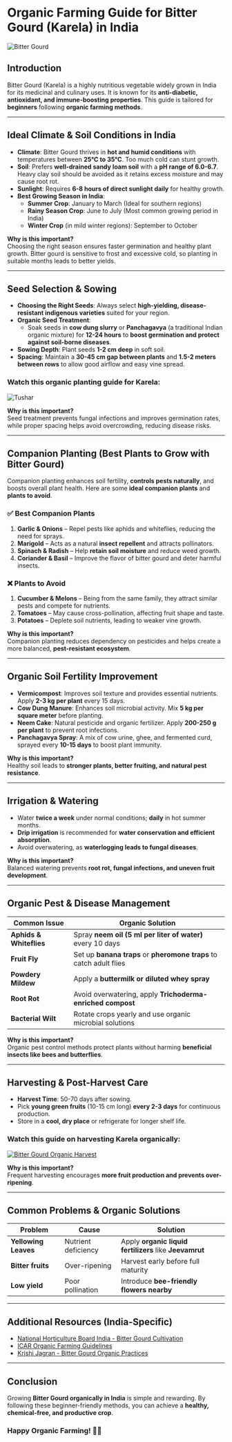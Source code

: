 

# **Organic Farming Guide for Bitter Gourd (Karela) in India**
![Bitter Gourd](
https://encrypted-tbn0.gstatic.com/images?q=tbn:ANd9GcSV8Mg30Tv0WBhIn-9-QQ0en9-wkHg8XMOs0KTpuV8AazuKQZKnZ3mxDfw&s=10)

## **Introduction**
Bitter Gourd (Karela) is a highly nutritious vegetable widely grown in India for its medicinal and culinary uses. It is known for its **anti-diabetic, antioxidant, and immune-boosting properties**. This guide is tailored for **beginners** following **organic farming methods**.

---

## **Ideal Climate & Soil Conditions in India**
- **Climate**: Bitter Gourd thrives in **hot and humid conditions** with temperatures between **25°C to 35°C**. Too much cold can stunt growth.
- **Soil**: Prefers **well-drained sandy loam soil** with a **pH range of 6.0-6.7**. Heavy clay soil should be avoided as it retains excess moisture and may cause root rot.
- **Sunlight**: Requires **6-8 hours of direct sunlight daily** for healthy growth.
- **Best Growing Season in India**:
  - **Summer Crop**: January to March (Ideal for southern regions)
  - **Rainy Season Crop**: June to July (Most common growing period in India)
  - **Winter Crop** (in mild winter regions): September to October

**Why is this important?**  
Choosing the right season ensures faster germination and healthy plant growth. Bitter gourd is sensitive to frost and excessive cold, so planting in suitable months leads to better yields.

---

## **Seed Selection & Sowing**
- **Choosing the Right Seeds**: Always select **high-yielding, disease-resistant indigenous varieties** suited for your region.
- **Organic Seed Treatment**:
  - Soak seeds in **cow dung slurry** or **Panchagavya** (a traditional Indian organic mixture) for **12-24 hours** to **boost germination and protect against soil-borne diseases**.
- **Sowing Depth**: Plant seeds **1-2 cm deep** in soft soil.
- **Spacing**: Maintain a **30-45 cm gap between plants** and **1.5-2 meters between rows** to allow good airflow and easy vine spread.

### **Watch this organic planting guide for Karela:**
![Tushar](https://youtu.be/L6THkmbGieg?si=xk8ilAu5CPoOQNiW)

**Why is this important?**  
Seed treatment prevents fungal infections and improves germination rates, while proper spacing helps avoid overcrowding, reducing disease risks.

---

## **Companion Planting (Best Plants to Grow with Bitter Gourd)**
Companion planting enhances soil fertility, **controls pests naturally**, and boosts overall plant health. Here are some **ideal companion plants** and **plants to avoid**.

### ✅ **Best Companion Plants**  
1. **Garlic & Onions** – Repel pests like aphids and whiteflies, reducing the need for sprays.  
2. **Marigold** – Acts as a natural **insect repellent** and attracts pollinators.  
3. **Spinach & Radish** – Help **retain soil moisture** and reduce weed growth.  
4. **Coriander & Basil** – Improve the flavor of bitter gourd and deter harmful insects.  

### ❌ **Plants to Avoid**  
1. **Cucumber & Melons** – Being from the same family, they attract similar pests and compete for nutrients.  
2. **Tomatoes** – May cause cross-pollination, affecting fruit shape and taste.  
3. **Potatoes** – Deplete soil nutrients, leading to weaker vine growth.  

**Why is this important?**  
Companion planting reduces dependency on pesticides and helps create a more balanced, **pest-resistant ecosystem**.

---

## **Organic Soil Fertility Improvement**
- **Vermicompost**: Improves soil texture and provides essential nutrients. Apply **2-3 kg per plant** every 15 days.
- **Cow Dung Manure**: Enhances soil microbial activity. Mix **5 kg per square meter** before planting.
- **Neem Cake**: Natural pesticide and organic fertilizer. Apply **200-250 g per plant** to prevent root infections.
- **Panchagavya Spray**: A mix of cow urine, ghee, and fermented curd, sprayed every **10-15 days** to boost plant immunity.

**Why is this important?**  
Healthy soil leads to **stronger plants, better fruiting, and natural pest resistance**.

---

## **Irrigation & Watering**
- Water **twice a week** under normal conditions; **daily** in hot summer months.  
- **Drip irrigation** is recommended for **water conservation and efficient absorption**.  
- Avoid overwatering, as **waterlogging leads to fungal diseases**.

**Why is this important?**  
Balanced watering prevents **root rot, fungal infections, and uneven fruit development**.

---

## **Organic Pest & Disease Management**
| Common Issue | Organic Solution |
|-------------|-----------------|
| **Aphids & Whiteflies** | Spray **neem oil (5 ml per liter of water)** every 10 days |
| **Fruit Fly** | Set up **banana traps** or **pheromone traps** to catch adult flies |
| **Powdery Mildew** | Apply a **buttermilk or diluted whey spray** |
| **Root Rot** | Avoid overwatering, apply **Trichoderma-enriched compost** |
| **Bacterial Wilt** | Rotate crops yearly and use organic microbial solutions |

**Why is this important?**  
Organic pest control methods protect plants without harming **beneficial insects like bees and butterflies**.

---

## **Harvesting & Post-Harvest Care**
- **Harvest Time**: 50-70 days after sowing.
- Pick **young green fruits** (10-15 cm long) **every 2-3 days** for continuous production.
- Store in a **cool, dry place** or refrigerate for longer shelf life.

### **Watch this guide on harvesting Karela organically:**
[![Bitter Gourd Organic Harvest](https://img.youtube.com/vi/Jrd0L6ydxDE/0.jpg)](https://www.youtube.com/watch?v=Jrd0L6ydxDE)

**Why is this important?**  
Frequent harvesting encourages **more fruit production and prevents over-ripening**.

---

## **Common Problems & Organic Solutions**
| Problem | Cause | Solution |
|---------|------|---------|
| **Yellowing Leaves** | Nutrient deficiency | Apply **organic liquid fertilizers** like **Jeevamrut** |
| **Bitter fruits** | Over-ripening | Harvest early before full maturity |
| **Low yield** | Poor pollination | Introduce **bee-friendly flowers nearby** |

---

## **Additional Resources (India-Specific)**
- [National Horticulture Board India - Bitter Gourd Cultivation](http://nhb.gov.in)
- [ICAR Organic Farming Guidelines](https://icar.org.in)
- [Krishi Jagran - Bitter Gourd Organic Practices](https://www.krishijagran.com)

---

## **Conclusion**
Growing **Bitter Gourd organically in India** is simple and rewarding. By following these beginner-friendly methods, you can achieve a **healthy, chemical-free, and productive crop**.

### **Happy Organic Farming! 🌱🚜**

